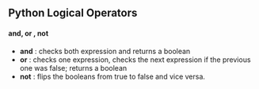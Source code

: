 ## Python Logical Operators
#### and, or , not
* **and** : checks both expression and returns a boolean
* **or** : checks one expression, checks the next expression if the previous one was false;  returns a boolean
* **not** : flips the booleans from true to false and vice versa.
 